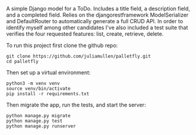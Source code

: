 A simple Django model for a ToDo. Includes a title field, a description field, and a completed field. Relies on the djangorestframework ModelSerializer and DefaultRouter to automatically generate a full CRUD API. In order to identify myself among other candidates I've also included a test suite that verifies the four requested features: list, create, retrieve, delete.

To run this project first clone the github repo:

```
git clone https://github.com/juliamullen/palletfly.git
cd palletfly
```

Then set up a virtual environment:

```
python3 -m venv venv
source venv/bin/activate
pip install -r requirements.txt
```

Then migrate the app, run the tests, and start the server:

```
python manage.py migrate
python manage.py test
python manage.py runserver
```
